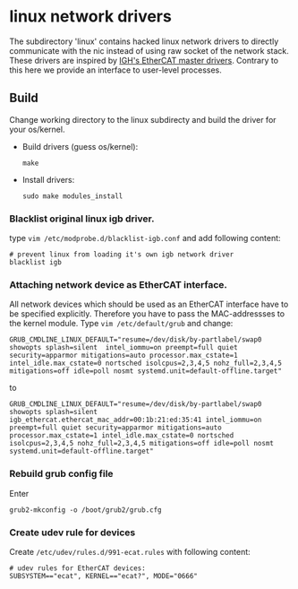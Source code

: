 # linux network drivers
The subdirectory 'linux' contains hacked linux network drivers to directly communicate with the nic instead of using raw socket of the network stack. These  drivers are inspired by [IGH's EtherCAT master drivers](https://gitlab.com/etherlab.org/ethercat). Contrary to this here we provide an interface to user-level processes.

## Build

Change working directory to the linux subdirecty and build the driver for your os/kernel.

- Build drivers (guess os/kernel):

  ```
  make
  ```

- Install drivers:
  ```
  sudo make modules_install
  ```

### Blacklist original linux igb driver.

type `vim /etc/modprobe.d/blacklist-igb.conf` and add following content:

```
# prevent linux from loading it's own igb network driver
blacklist igb
```

### Attaching network device as EtherCAT interface.

All network devices which should be used as an EtherCAT interface have to be 
specified explicitly. Therefore you have to pass the MAC-addressses to the 
kernel module. Type `vim /etc/default/grub` and change:

```
GRUB_CMDLINE_LINUX_DEFAULT="resume=/dev/disk/by-partlabel/swap0 showopts splash=silent  intel_iommu=on preempt=full quiet security=apparmor mitigations=auto processor.max_cstate=1 intel_idle.max_cstate=0 nortsched isolcpus=2,3,4,5 nohz_full=2,3,4,5 mitigations=off idle=poll nosmt systemd.unit=default-offline.target"
```

to 
 
```
GRUB_CMDLINE_LINUX_DEFAULT="resume=/dev/disk/by-partlabel/swap0 showopts splash=silent igb_ethercat.ethercat_mac_addr=00:1b:21:ed:35:41 intel_iommu=on preempt=full quiet security=apparmor mitigations=auto processor.max_cstate=1 intel_idle.max_cstate=0 nortsched isolcpus=2,3,4,5 nohz_full=2,3,4,5 mitigations=off idle=poll nosmt systemd.unit=default-offline.target"
```

### Rebuild grub config file

Enter

```
grub2-mkconfig -o /boot/grub2/grub.cfg
```

### Create udev rule for devices

Create `/etc/udev/rules.d/991-ecat.rules` with following content:

```
# udev rules for EtherCAT devices:
SUBSYSTEM=="ecat", KERNEL=="ecat?", MODE="0666"
```

